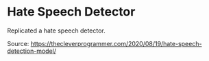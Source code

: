 # Hate Speech Detector

Replicated a hate speech detector.

Source: https://thecleverprogrammer.com/2020/08/19/hate-speech-detection-model/

